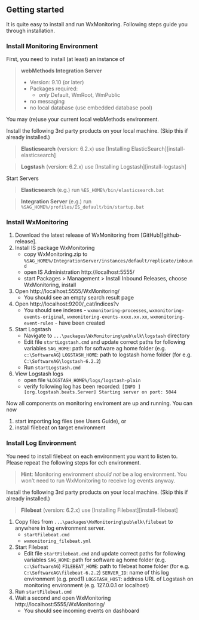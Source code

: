## Getting started

It is quite easy to install and run WxMonitoring. Following steps guide you through installation.

### Install Monitoring Environment

First, you need to install (at least) an instance of 
> **webMethods Integration Server**
> * Version: 9.10 (or later)
> * Packages required: 
>   * _only_ Default, WmRoot, WmPublic
> * no messaging
> * no local database (use embedded database pool)

You may (re)use your current local webMethods environment.

Install the following 3rd party products on your local machine. (Skip this if already installed.)

> **Elasticsearch** (version: 6.2.x)
> use [Installing ElasticSearch][install-elasticsearch]

> **Logstash** (version: 6.2.x)
> use [Installing Logstash][install-logstash]

Start Servers

> **Elasticsearch**
> (e.g.) run `%ES_HOME%/bin/elasticsearch.bat`

> **Integration Server**
> (e.g.) run `%SAG_HOME%/profiles/IS_default/bin/startup.bat`

### Install WxMonitoring

1. Download the latest release of WxMonitoring from [GitHub][github-release].
1. Install IS package WxMonitoring
    * copy WxMonitoring.zip to `%SAG_HOME%/IntegrationServer/instances/default/replicate/inbound`
    * open IS Administration http://localhost:5555/
    * start Packages > Management > Install Inbound Releases, choose WxMonitoring, install
1. Open http://localhost:5555/WxMonitoring/
    * You should see an empty search result page
1. Open http://localhost:9200/_cat/indices?v
    * You should see indexes - `wxmonitoring-processes`, `wxmonitoring-events-original`, `wxmonitoring-events-xxxx.xx.xx`, `wxmonitoring-event-rules` - have been created
1. Start Logstash
    * Navigate to `...\packages\WxMonitoring\pub\elk\logstash` directory
    * Edit file `startLogstash.cmd` and update correct paths for following variables
          `SAG_HOME`: path for software ag home folder (e.g. `c:\SoftwareAG`)
          `LOGSTASH_HOME`: path to logstash home folder (for e.g. `C:\SoftwareAG\logstash-6.2.2`)
    * Run `startLogstash.cmd`
1. View Logstash logs
    * open file `%LOGSTASH_HOME%/logs/logstash-plain`
    * verify following log has been recorded: 
      `[INFO ][org.logstash.beats.Server] Starting server on port: 5044`

Now all components on monitoring enviroment are up and running. You can now 
1. start importing log files (see Users Guide), or 
1. install filebeat on target environment 

### Install Log Environment

You need to install filebeat on each environment you want to listen to. Please repeat the following steps for ech environment.

> **Hint**: 
> Monitoring environment _should not_ be a log environment. You won't need to run WxMonitoring to receive log events anyway.

Install the following 3rd party products on your local machine. (Skip this if already installed.)

> **Filebeat** (version: 6.2.x)
> use [Installing Filebeat][install-filebeat]

1. Copy files from `...\packages\WxMonitoring\pub\elk\filebeat` to anywhere in log environment server.
   * `startFilebeat.cmd`
   * `wxmonitoring_filebeat.yml`
1. Start Filebeat
   * Edit file `startFilebeat.cmd` and update correct paths for following variables
          `SAG_HOME`: path for software ag home folder (e.g. `c:\SoftwareAG`)
          `FILEBEAT_HOME`: path to filebeat home folder (for e.g. `C:\SoftwareAG\filebeat-6.2.2`)
          `SERVER_ID`: name of this log environment (e.g. prod1)
          `LOGSTASH_HOST`: address URL of Logstash on monitoring environment (e.g. 127.0.0.1 or localhost)
1. Run `startFilebeat.cmd`
1. Wait a second and open WxMonitoring http://localhost:5555/WxMonitoring/
   * You should see incoming events on dashboard

